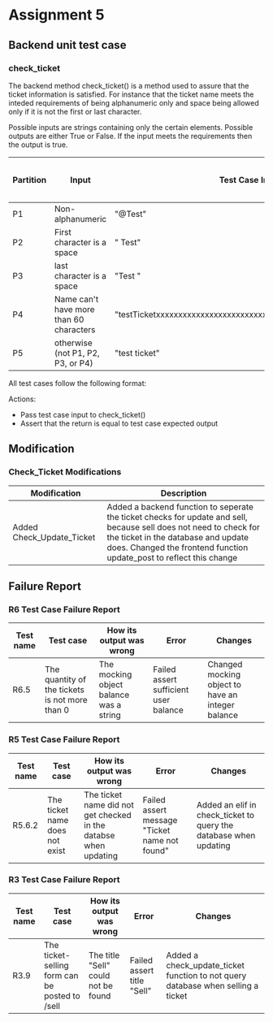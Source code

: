# Assignment 5

## Backend unit test case

### check_ticket

The backend method check_ticket() is a method used to assure that the ticket information is
satisfied. For instance that the ticket name meets the inteded requirements of being alphanumeric
only and space being allowed only if it is not the first or last character.

Possible inputs are strings containing only the certain elements. Possible outputs are either
True or False. If the input meets the requirements then the output is true.

| Partition | Input                                   | Test Case Input | Test Case Expected Output |
|-----------|-----------------------------------------|-----------------|---------------------------|
| P1        | Non-alphanumeric                        | "@Test"         | False                     |
| P2        | First character is a space              | " Test"         | False                     |
| P3        | last character is a space               | "Test "         | False                     |
| P4        | Name can't have more than 60 characters | "testTicketxxxxxxxxxxxxxxxxxxxxxxxxxxxxxxxxxxxxxxxxxxxxxxxxxxx" | False                     |
| P5        | otherwise (not P1, P2, P3, or P4)       | "test ticket"   | True                      |

All test cases follow the following format:

Actions:
 - Pass test case input to check_ticket()
 - Assert that the return is equal to test case expected output

## Modification

### Check_Ticket Modifications

| Modification | Description                                      |
|--------------|--------------------------------------------------|
| Added Check_Update_Ticket | Added a backend function to seperate the ticket checks for update and sell, because sell does not need to check for the ticket in the database and update does. Changed the frontend function update_post to reflect this change |

## Failure Report

### R6 Test Case Failure Report

| Test name | Test case                                      | How its output was wrong                | Error                                 | Changes                                           |
|-----------|------------------------------------------------|-----------------------------------------|---------------------------------------|---------------------------------------------------|
| R6.5      | The quantity of the tickets is not more than 0 | The mocking object balance was a string | Failed assert sufficient user balance | Changed mocking object to have an integer balance |

### R5 Test Case Failure Report

| Test name | Test case                                      | How its output was wrong                | Error                                 | Changes                                           |
|-----------|------------------------------------------------|-----------------------------------------|---------------------------------------|---------------------------------------------------|
| R5.6.2    | The ticket name does not exist | The ticket name did not get checked in the databse when updating | Failed assert message "Ticket name not found" | Added an elif in check_ticket to query the database when updating |

### R3 Test Case Failure Report

| Test name | Test case                                      | How its output was wrong                | Error                                 | Changes                                           |
|-----------|------------------------------------------------|-----------------------------------------|---------------------------------------|---------------------------------------------------|
| R3.9    | The ticket-selling form can be posted to /sell | The title "Sell" could not be found | Failed assert title "Sell" | Added a check_update_ticket function to not query database when selling a ticket |

